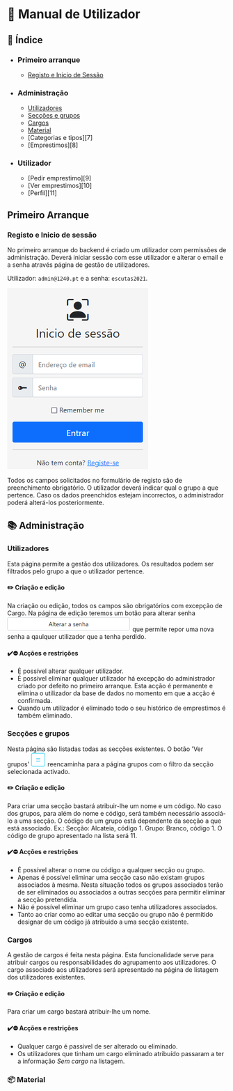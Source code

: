 # :open_book: Manual de Utilizador

## :bookmark: Índice
* ### Primeiro arranque
    * [Registo e Inicio de Sessão](#registo-e-inicio-de-sessão)
* ### Administração
    * [Utilizadores](#utilizadores)
    * [Secções e grupos](#secções-e-grupos)
    * [Cargos](#cargos)
    * [Material](#material)
    * [Categorias e tipos][7]
    * [Emprestimos][8]
* ### Utilizador
    * [Pedir emprestimo][9]
    * [Ver emprestimos][10]
    * [Perfil][11]


[2]:-
## Primeiro Arranque
### Registo e Inicio de sessão

No primeiro arranque do backend é criado um utilizador com permissões de administração. Deverá iniciar sessão com esse utilizador e alterar o email e a senha através página de gestão de utilizadores.

Utilizador: `admin@1240.pt` e a senha: `escutas2021`.

![Login e registo](imgs/login.png)

Todos os campos solicitados no formulário de registo são de preenchimento obrigatório. O utilizador deverá indicar qual o grupo a que pertence. Caso os dados preenchidos estejam incorrectos, o administrador poderá alterá-los posteriormente.


## :books: Administração
### Utilizadores

Esta página permite a gestão dos utilizadores.
Os resultados podem ser filtrados pelo grupo a que o utilizador pertence.

#### :pencil2: Criação e edição
Na criação ou edição, todos os campos são obrigatórios com excepção de Cargo.
Na página de edição teremos um botão para alterar senha ![Alterar senha](imgs/changepw.png) que permite repor uma nova senha a qaulquer utilizador que a tenha perdido.

#### :heavy_check_mark::no_entry: Acções e restrições
* É possível alterar qualquer utilizador.
* É possível eliminar qualquer utilizador há excepção do administrador criado por defeito no primeiro arranque. Esta acção é permanente e elimina o utilizador da base de dados no momento em que a acção é confirmada.
* Quando um utilizador é eliminado todo o seu histórico de emprestimos é também eliminado.


### Secções e grupos
Nesta página são listadas todas as secções existentes.
O botão 'Ver grupos' ![Ver grupos](imgs/lista.png) reencaminha para a página grupos com o filtro da secção selecionada activado.
#### :pencil2: Criação e edição
Para criar uma secção bastará atribuir-lhe um nome e um código.
No caso dos grupos, para além do nome e código, será também necessário associá-lo a uma secção. 
O código de um grupo está dependente da secção a que está associado. Ex.:
Secção: Alcateia, código 1.
Grupo: Branco, código 1.
O código de grupo apresentado na lista será 11.

#### :heavy_check_mark::no_entry: Acções e restrições
* É possível alterar o nome ou código a qualquer secção ou grupo.
* Apenas é possível eliminar uma secção caso não existam grupos associados à mesma. Nesta situação todos os grupos associados terão de ser eliminados ou associados a outras secções para permitir eliminar a secção pretendida.
* Não é possível eliminar um grupo caso tenha utilizadores associados.
* Tanto ao criar como ao editar uma secção ou grupo não é permitido designar de um código já atribuido a uma secção existente.


### Cargos
A gestão de cargos é feita nesta página. Esta funcionalidade serve para atribuir cargos ou responsabilidades do agrupamento aos utilizadores. O cargo associado aos utilizadores será apresentado na página de listagem dos utilizadores existentes.

#### :pencil2: Criação e edição
Para criar um cargo bastará atribuir-lhe um nome.

#### :heavy_check_mark::no_entry: Acções e restrições
* Qualquer cargo é passivel de ser alterado ou eliminado.
* Os utilizadores que tinham um cargo eliminado atribuído passaram a ter a informação *Sem cargo* na listagem.

### :package: Material






